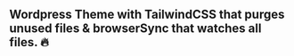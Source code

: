 ## Wordpress Theme with TailwindCSS that purges unused files & browserSync that watches all files. 🔥 
